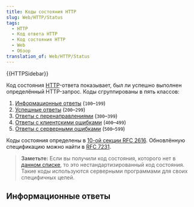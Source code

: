 ```yaml
---
title: Коды состояния HTTP
slug: Web/HTTP/Status
tags:
  - HTTP
  - Код ответа HTTP
  - Код состояния HTTP
  - Web
  - Обзор
translation_of: Web/HTTP/Status
---
```

{{HTTPSidebar}}

Код состояния [HTTP](/ru/docs/Web/HTTP)-ответа показывает, был ли успешно выполнен определённый HTTP-запрос. Коды сгруппированы в пять классов:

1. [Информационные ответы](#информационные_ответы) (`100`–`199`)
2. [Успешные ответы](#successful_responses) (`200`–`299`)
3. [Ответы с перенаправлениями](#redirection_messages) (`300`–`399`)
4. [Ответы с клиентскими ошибками](#client_error_responses) (`400`–`499`)
5. [Ответы с серверными ошибками](#server_error_responses) (`500`–`599`)

Коды состояния определены в [10-ой секции RFC 2616](https://datatracker.ietf.org/doc/html/rfc2616#section-10). Обновлённую спецификацию можно найти в [RFC 7231](https://datatracker.ietf.org/doc/html/rfc7231#section-6).

> **Заметьте:** Если вы получили код состояния, которого нет в [данном списке](#информационные_ответы), то это нестандартизированный код состояния. Такие коды используются серверными программами для своих специфичных целей.

## Информационные ответы
